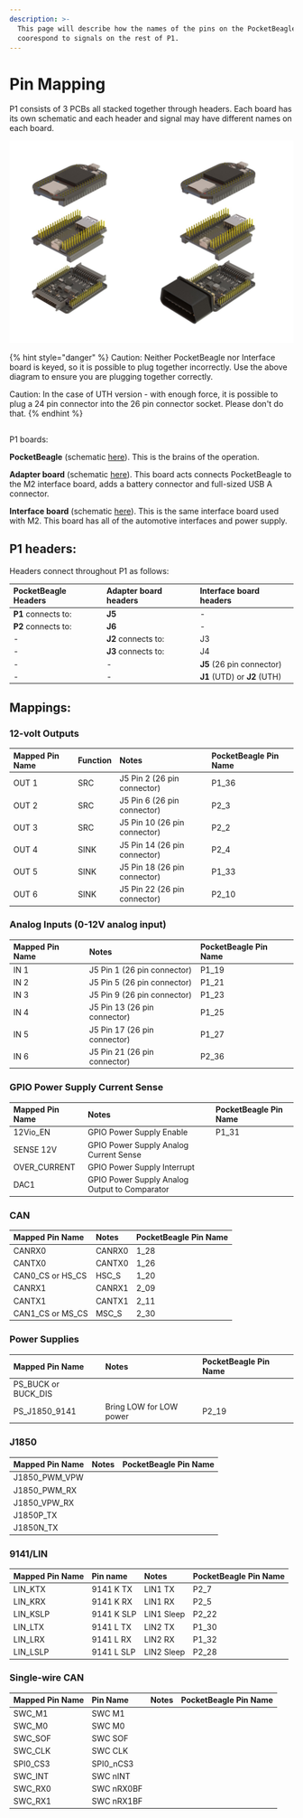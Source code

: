 ```yaml
---
description: >-
  This page will describe how the names of the pins on the PocketBeagle/OSD3358
  coorespond to signals on the rest of P1.
---
```


# Pin Mapping

P1 consists of 3 PCBs all stacked together through headers. Each board has its own schematic and each header and signal may have different names on each board.



![UTH and UTD versions of P1](../.gitbook/assets/p1_exploded.jpg)

{% hint style="danger" %}
Caution: Neither PocketBeagle nor Interface board is keyed, so it is possible to plug together incorrectly. Use the above diagram to ensure you are plugging together correctly.

Caution: In the case of UTH version - with enough force, it is possible to plug a 24 pin connector into the 26 pin connector socket. Please don't do that. 
{% endhint %}

## 

P1 boards:

**PocketBeagle** \(schematic [here](https://github.com/beagleboard/pocketbeagle/blob/master/PocketBeagle_sch.pdf)\). This is the brains of the operation. 

**Adapter board** \(schematic [here](https://github.com/macchina/p1-hardware/blob/master/SCH-01010%20R1%20SCHEM.PDF)\). This board acts connects PocketBeagle to the M2 interface board, adds a battery connector and full-sized USB A connector. 

**Interface board** \(schematic [here](https://github.com/macchina/m2-hardware/blob/master/M2/Interface%20Board/Interface%20Board%20Schematic.pdf)\). This is the same interface board used with M2. This board has all of the automotive interfaces and power supply. 

## P1 headers:

Headers connect throughout P1 as follows:

| PocketBeagle Headers | Adapter board headers | Interface board headers |
| :--- | :--- | :--- |
| **P1**    connects to: | **J5** | - |
| **P2**    connects to: | **J6** | - |
| - | **J2**    connects to: | J3 |
| - | **J3**    connects to: | J4 |
| - | - | **J5** \(26 pin connector\) |
| - | - | **J1** \(UTD\) or **J2** \(UTH\) |

## Mappings: 

### 12-volt Outputs

| Mapped Pin Name | Function | Notes | PocketBeagle Pin Name |
| :--- | :--- | :--- | :--- |
| OUT 1 | SRC | J5 Pin 2 \(26 pin connector\) | P1\_36 |
| OUT 2 | SRC | J5 Pin 6 \(26 pin connector\) | P2\_3 |
| OUT 3 | SRC | J5 Pin 10 \(26 pin connector\) | P2\_2 |
| OUT 4 | SINK | J5 Pin 14 \(26 pin connector\) | P2\_4 |
| OUT 5 | SINK | J5 Pin 18 \(26 pin connector\) | P1\_33 |
| OUT 6 | SINK | J5 Pin 22 \(26 pin connector\) | P2\_10 |

### Analog Inputs \(0-12V analog input\)

| Mapped Pin Name | Notes | PocketBeagle Pin Name |
| :--- | :--- | :--- |
| IN 1 | J5 Pin 1 \(26 pin connector\) | P1\_19 |
| IN 2 | J5 Pin 5 \(26 pin connector\) | P1\_21 |
| IN 3 | J5 Pin 9 \(26 pin connector\) | P1\_23 |
| IN 4 | J5 Pin 13 \(26 pin connector\) | P1\_25 |
| IN 5 | J5 Pin 17 \(26 pin connector\) | P1\_27 |
| IN 6 | J5 Pin 21 \(26 pin connector\) | P2\_36 |

### GPIO Power Supply Current Sense

| Mapped Pin Name | Notes | PocketBeagle Pin Name |
| :--- | :--- | :--- |
| 12Vio\_EN | GPIO Power Supply Enable | P1\_31 |
| SENSE 12V | GPIO Power Supply Analog Current Sense |  |
| OVER\_CURRENT | GPIO Power Supply Interrupt |  |
| DAC1 | GPIO Power Supply Analog Output to Comparator |  |

### CAN

| Mapped Pin Name | Notes | PocketBeagle Pin Name |
| :--- | :--- | :--- |
| CANRX0 | CANRX0 | 1\_28 |
| CANTX0 | CANTX0 | 1\_26 |
| CAN0\_CS or HS\_CS | HSC\_S | 1\_20 |
| CANRX1 | CANRX1 | 2\_09 |
| CANTX1 | CANTX1 | 2\_11 |
| CAN1\_CS or MS\_CS | MSC\_S | 2\_30 |

### Power Supplies

| Mapped Pin Name  | Notes | PocketBeagle Pin Name |
| :--- | :--- | :--- |
| PS\_BUCK or BUCK\_DIS |  |  |
| PS\_J1850\_9141 | Bring LOW for LOW power | P2\_19 |

### J1850

| Mapped Pin Name  | Notes | PocketBeagle Pin Name |
| :--- | :--- | :--- |
| J1850\_PWM\_VPW |  |  |
| J1850\_PWM\_RX |  |  |
| J1850\_VPW\_RX |  |  |
| J1850P\_TX |  |  |
| J1850N\_TX |  |  |

### 9141/LIN

| Mapped Pin Name | Pin name | Notes | PocketBeagle Pin Name |
| :--- | :--- | :--- | :--- |
| LIN\_KTX | 9141 K TX | LIN1 TX | P2\_7 |
| LIN\_KRX | 9141 K RX | LIN1 RX | P2\_5 |
| LIN\_KSLP | 9141 K SLP | LIN1 Sleep | P2\_22 |
| LIN\_LTX | 9141 L TX | LIN2 TX | P1\_30 |
| LIN\_LRX | 9141 L RX | LIN2 RX | P1\_32 |
| LIN\_LSLP | 9141 L SLP | LIN2 Sleep | P2\_28 |

### Single-wire CAN

| Mapped Pin Name | Pin Name | Notes | PocketBeagle Pin Name |
| :--- | :--- | :--- | :--- |
| SWC\_M1 | SWC M1 |  |  |
| SWC\_M0 | SWC M0 |  |  |
| SWC\_SOF | SWC SOF |  |  |
| SWC\_CLK | SWC CLK |  |  |
| SPI0\_CS3 | SPI0\_nCS3 |  |  |
| SWC\_INT | SWC nINT |  |  |
| SWC\_RX0 | SWC nRX0BF |  |  |
| SWC\_RX1 | SWC nRX1BF |  |  |

